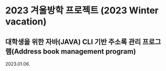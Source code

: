 # 2023 겨울방학 프로젝트 (2023 Winter vacation)
## 대학생을 위한 자바(JAVA) CLI 기반 주소록 관리 프로그램(Address book management program)

2023.01.06.
